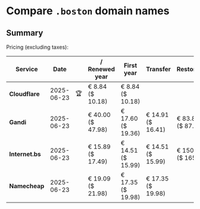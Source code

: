# Compare `.boston` domain names

## Summary

Pricing (excluding taxes):

| Service | Date |  | / Renewed year | First year | Transfer | Restoration |
|--|--|--|--|--|--|--|
| **Cloudflare** | 2025-06-23 | 🏆 | € 8.84<br>($ 10.18) | € 8.84<br>($ 10.18) |  |  |
| **Gandi** | 2025-06-23 |  | € 40.00<br>($ 47.98) | € 17.60<br>($ 19.36) | € 14.91<br>($ 16.41) | € 83.80<br>($ 87.79) |
| **Internet.bs** | 2025-06-23 |  | € 15.89<br>($ 17.49) | € 14.51<br>($ 15.99) | € 14.51<br>($ 15.99) | € 150.25<br>($ 165.49) |
| **Namecheap** | 2025-06-23 |  | € 19.09<br>($ 21.98) | € 17.35<br>($ 19.98) | € 17.35<br>($ 19.98) |  |
